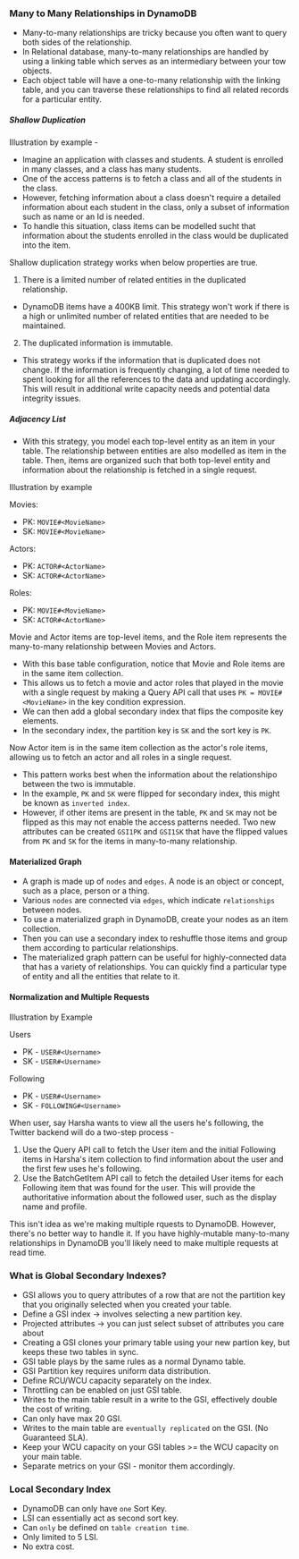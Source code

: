 ### Many to Many Relationships in DynamoDB

- Many-to-many relationships are tricky because you often want to query both sides of the relationship.
- In Relational database, many-to-many relationships are handled by using a linking table which serves as an intermediary between your tow objects.
- Each object table will have a one-to-many relationship with the linking table, and you can traverse these relationships to find all related records for a particular entity.

##### Shallow Duplication

Illustration by example -

- Imagine an application with classes and students. A student is enrolled in many classes, and a class has many students.
- One of the access patterns is to fetch a class and all of the students in the class. 
- However, fetching information about a class doesn't require a detailed information about each student in the class, only a subset of information such as name or an Id is needed.
- To handle this situation, class items can be modelled sucht that information about the students enrolled in the class would be duplicated into the item.

Shallow duplication strategy works when below properties are true.
1. There is a limited number of related entities in the duplicated relationship.
- DynamoDB items have a 400KB limit. This strategy won't work if there is a high or unlimited number of related entities that are needed to be maintained.
2. The duplicated information is immutable.
- This strategy works if the information that is duplicated does not change. If the information is frequently changing, a lot of time needed to spent looking for all the references to the data and updating accordingly. This will result in additional write capacity needs and potential data integrity issues.

##### Adjacency List

- With this strategy, you model each top-level entity as an item in your table. The relationship between entities are also modelled as item in the table. Then, items are organized such that both top-level entity and information about the relationship is fetched in a single request.

Illustration by example

Movies:
- PK: `MOVIE#<MovieName>`
- SK: `MOVIE#<MovieName>`

Actors:
- PK: `ACTOR#<ActorName>`
- SK: `ACTOR#<ActorName>`

Roles:
- PK: `MOVIE#<MovieName>`
- SK: `ACTOR#<ActorName>`

Movie and Actor items are top-level items, and the Role item represents the many-to-many relationship between Movies and Actors.

- With this base table configuration, notice that Movie and Role items are in the same item collection.
- This allows us to fetch a movie and actor roles that played in the movie with a single request by making a Query API call that uses `PK = MOVIE#<MovieName>` in the key condition expression.
- We can then add a global secondary index that flips the composite key elements.
- In the secondary index, the partition key is `SK` and the sort key is `PK`. 

Now Actor item is in the same item collection as the actor's role items, allowing us to fetch an actor and all roles in a single request.

- This pattern works best when the information about the relationshipo between the two is immutable. 
- In the example, `PK` and `SK` were flipped for secondary index, this might be known as `inverted index`. 
- However, if other items are present in the table, `PK` and `SK` may not be flipped as this may not enable the access patterns needed. Two new attributes can be created `GSI1PK` and `GSI1SK` that have the flipped values from `PK` and `SK` for the items in many-to-many relationship. 

#### Materialized Graph

- A graph is made up of `nodes` and `edges`. A node is an object or concept, such as a place, person or a thing.
- Various `nodes` are connected via `edges`, which indicate `relationships` between nodes.
- To use a materialized graph in DynamoDB, create your nodes as an item collection.
- Then you can use a secondary index to reshuffle those items and group them according to particular relationships.
- The materialized graph pattern can be useful for highly-connected data that has a variety of relationships. You can quickly find a particular type of entity and all the entities that relate to it.

#### Normalization and Multiple Requests
Illustration by Example

Users
- PK - `USER#<Username>`
- SK - `USER#<Username>`

Following
- PK - `USER#<Username>`
- SK - `FOLLOWING#<Username>`

When user, say Harsha wants to view all the users he's following, the Twitter backend will do a two-step process -

1. Use the Query API call to fetch the User item and the initial Following items in Harsha's item collection to find information about the user and the first few uses he's following.
2. Use the BatchGetItem API call to fetch the detailed User items for each Following item that was found for the user. This will provide the authoritative information about the followed user, such as the display name and profile.

This isn't idea as we're making multiple rquests to DynamoDB. However, there's no better way to handle it. If you have highly-mutable many-to-many relationships in DynamoDB you'll likely need to make multiple requests at read time.


### What is Global Secondary Indexes?

- GSI allows you to query attributes of a row that are not the partition key that you originally selected when you created your table.
- Define a GSI index -> involves selecting a new partition key.
- Projected attributes -> you can just select subset of attributes you care about
- Creating a GSI clones your primary table using your new partion key, but keeps these two tables in sync.
- GSI table plays by the same rules as a normal Dynamo table.
- GSI Partition key requires uniform data distribution.
- Define RCU/WCU capacity separately on the index.
- Throttling can be enabled on just GSI table.
- Writes to the main table result in a write to the GSI, effectively double the cost of writing.
- Can only have max 20 GSI.
- Writes to the main table are `eventually replicated` on the GSI. (No Guaranteed SLA).
- Keep your WCU capacity on your GSI tables >= the WCU capacity on your main table.
- Separate metrics on your GSI - monitor them accordingly.

### Local Secondary Index 

- DynamoDB can only have `one` Sort Key. 
- LSI can essentially act as second sort key.
- Can `only` be defined on `table creation time`.
- Only limited to 5 LSI.
- No extra cost.